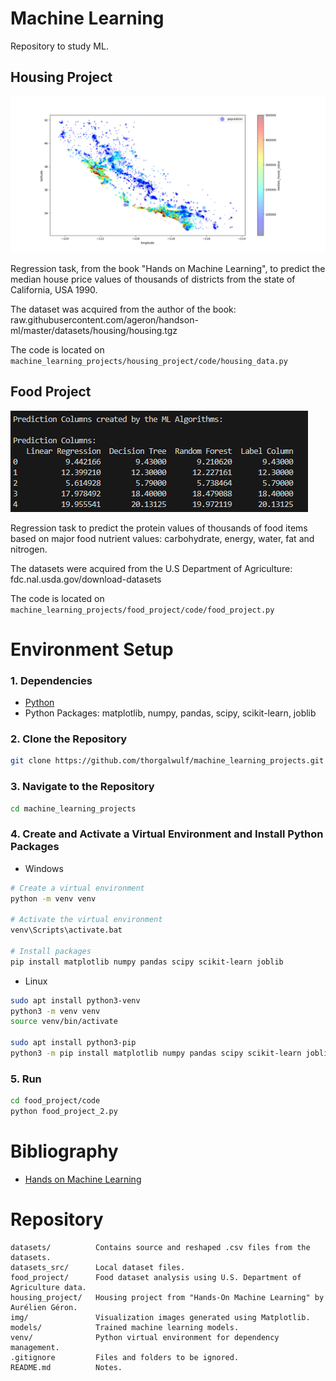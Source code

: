 # Machine Learning 

Repository to study ML.

## Housing Project

<img src="housing_project/housing_project.png">

Regression task, from the book "Hands on Machine Learning", to predict the median house price values of thousands of districts from the state of California, USA 1990.

The dataset was acquired from the author of the book: raw.githubusercontent.com/ageron/handson-ml/master/datasets/housing/housing.tgz

The code is located on  ```machine_learning_projects/housing_project/code/housing_data.py```

## Food Project

<img src="food_project/food_project_2.png">

Regression task to predict the protein values of thousands of food items based on major food nutrient values: carbohydrate, energy, water, fat and nitrogen.

The datasets were acquired from the U.S Department of Agriculture: fdc.nal.usda.gov/download-datasets

The code is located on  ```machine_learning_projects/food_project/code/food_project.py```

# Environment Setup

### 1. Dependencies
- [Python](https://www.python.org/downloads/)
- Python Packages: matplotlib, numpy, pandas, scipy, scikit-learn, joblib

### 2. Clone the Repository
```bash
git clone https://github.com/thorgalwulf/machine_learning_projects.git
```

### 3. Navigate to the Repository
```bash
cd machine_learning_projects
```

### 4. Create and Activate a Virtual Environment and Install Python Packages
- Windows
```bash
# Create a virtual environment
python -m venv venv

# Activate the virtual environment
venv\Scripts\activate.bat

# Install packages
pip install matplotlib numpy pandas scipy scikit-learn joblib
```
- Linux
```bash
sudo apt install python3-venv
python3 -m venv venv
source venv/bin/activate

sudo apt install python3-pip
python3 -m pip install matplotlib numpy pandas scipy scikit-learn joblib
```

### 5. Run
```bash
cd food_project/code
python food_project_2.py
```

# Bibliography

- [Hands on Machine Learning](https://github.com/ageron/handson-ml3)

# Repository

```
datasets/          Contains source and reshaped .csv files from the datasets.
datasets_src/      Local dataset files.
food_project/      Food dataset analysis using U.S. Department of Agriculture data.
housing_project/   Housing project from "Hands-On Machine Learning" by Aurélien Géron.
img/               Visualization images generated using Matplotlib.
models/            Trained machine learning models.
venv/              Python virtual environment for dependency management.
.gitignore         Files and folders to be ignored.
README.md          Notes.
```